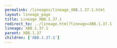 ```yaml
---
permalink: /lineages/lineage_XBB.1.37.1.html
layout: lineage_page
title: Lineage XBB.1.37.1
redirect_to: ../lineage.html?lineage=XBB.1.37.1
lineage: XBB.1.37.1
parent: XBB.1.37
children: ['XBB.1.37.1']
---
```

